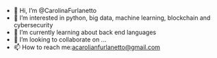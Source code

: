 - 👋 Hi, I’m @CarolinaFurlanetto
- 👀 I’m interested in python, big data, machine learning, blockchain and cybersecurity
- 🌱 I’m currently learning about back end languages 
- 💞️ I’m looking to collaborate on ...
- 📫 How to reach me:acarolianfurlanetto@gmail.com

<!---
CarolinaFurlanetto/CarolinaFurlanetto is a ✨ special ✨ repository because its `README.md` (this file) appears on your GitHub profile.
You can click the Preview link to take a look at your changes.
--->
